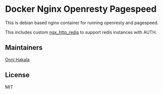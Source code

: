 # Docker Nginx Openresty Pagespeed
This is debian based nginx container for running openresty and pagespeed.

This includes custom [ngx_http_redis](https://github.com/onnimonni/redis-nginx-module) to support redis instances with AUTH.

## Maintainers
[Onni Hakala](https://github.com/onnimonni)

## License
MIT
